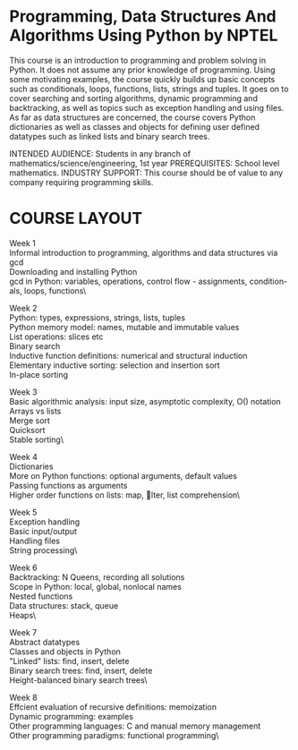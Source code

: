 # Programming, Data Structures And Algorithms Using Python by NPTEL
This course is an introduction to programming and problem solving in Python.  It does not assume any prior knowledge of programming.  Using some motivating examples, the course quickly builds up basic concepts such as conditionals, loops, functions, lists, strings and tuples.  It goes on to cover searching and sorting algorithms, dynamic programming and backtracking, as well as topics such as exception handling and using files.  As far as data structures are concerned, the course covers Python dictionaries as well as classes and objects for defining user defined datatypes such as linked lists and binary search trees.



INTENDED AUDIENCE: Students in any branch of mathematics/science/engineering, 1st year
PREREQUISITES:          School level mathematics.
INDUSTRY SUPPORT:   This course should be of value to any company requiring programming skills.

# COURSE LAYOUT
Week 1\
Informal introduction to programming, algorithms and data structures via gcd\
Downloading and installing Python\
gcd in Python: variables, operations, control flow - assignments, condition-als, loops, functions\

Week 2\
Python: types, expressions, strings, lists, tuples\
Python memory model: names, mutable and immutable values\
List operations: slices etc\
Binary search\
Inductive function definitions: numerical and structural induction\
Elementary inductive sorting: selection and insertion sort\
In-place sorting

Week 3\
Basic algorithmic analysis: input size, asymptotic complexity, O() notation\
Arrays vs lists\
Merge sort\
Quicksort\
Stable sorting\

Week 4\
Dictionaries\
More on Python functions: optional arguments, default values\
Passing functions as arguments\
Higher order functions on lists: map, lter, list comprehension\

Week 5\
Exception handling\
Basic input/output\
Handling files\
String processing\

Week 6\
Backtracking: N Queens, recording all solutions\
Scope in Python: local, global, nonlocal names\
Nested functions\
Data structures: stack, queue\
Heaps\

Week 7\
Abstract datatypes\
Classes and objects in Python\
"Linked" lists: find, insert, delete\
Binary search trees: find, insert, delete\
Height-balanced binary search trees\

Week 8\
Effcient evaluation of recursive definitions: memoization\
Dynamic programming: examples\
Other programming languages: C and manual memory management\
Other programming paradigms: functional programming\
